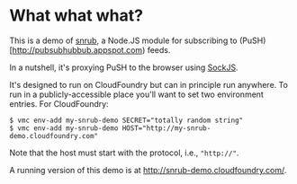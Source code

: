 # What what what?

This is a demo of [snrub](https://github.com/squaremo/snrub), a
Node.JS module for subscribing to
(PuSH)[http://pubsubhubbub.appspot.com) feeds.

In a nutshell, it's proxying PuSH to the browser using
[SockJS](http://sockjs.org/).

It's designed to run on CloudFoundry but can in principle run
anywhere. To run in a publicly-accessible place you'll want to set two
environment entries. For CloudFoundry:

    $ vmc env-add my-snrub-demo SECRET="totally random string"
    $ vmc env-add my-snrub-demo HOST="http://my-snrub-demo.cloudfoundry.com"

Note that the host must start with the protocol, i.e., `"http://"`.

A running version of this demo is at
http://snrub-demo.cloudfoundry.com/.
